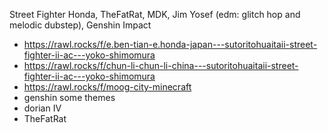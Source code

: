
Street Fighter Honda, TheFatRat, MDK, Jim Yosef (edm: glitch hop and melodic dubstep), Genshin Impact

- https://rawl.rocks/f/e.ben-tian-e.honda-japan---sutoritohuaitaii-street-fighter-ii-ac---yoko-shimomura
- https://rawl.rocks/f/chun-li-chun-li-china---sutoritohuaitaii-street-fighter-ii-ac---yoko-shimomura
- https://rawl.rocks/f/moog-city-minecraft
- genshin some themes
- dorian IV
- TheFatRat
